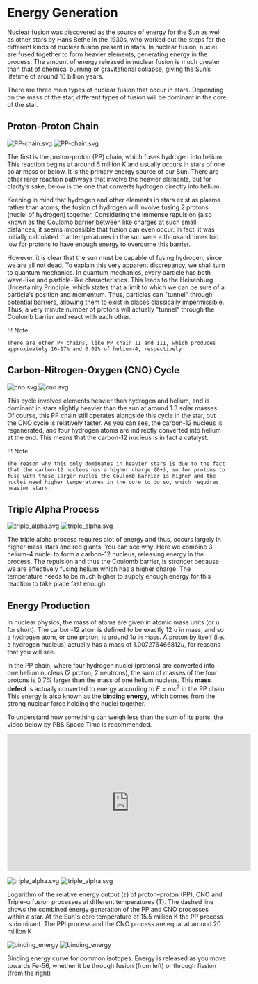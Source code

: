 # Energy Generation

Nuclear fusion was discovered as the source of energy for the Sun as well as other
stars by Hans Bethe in the 1930s, who worked out the steps for the different kinds of nuclear
fusion present in stars. In nuclear fusion, nuclei are fused together to form heavier elements,
generating energy in the process. The amount of energy released in nuclear fusion is much
greater than that of chemical burning or gravitational collapse, giving the Sun’s lifetime of
around 10 billion years.

There are three main types of nuclear fusion that occur in stars. Depending on the
mass of the star, different types of fusion will be dominant in the core of the star.

## Proton-Proton Chain

![PP-chain.svg](../assets/PP-chain.svg#only-light)
![PP-chain.svg](../assets/PP-chain_dark.svg#only-dark)

The first is the proton-proton (PP) chain, which fuses hydrogen into helium. This
reaction begins at around 6 million K and usually occurs in stars of one solar mass or below.
It is the primary energy source of our Sun. There are other rarer reaction pathways that involve
the heavier elements, but for clarity’s sake, below is the one that converts hydrogen directly
into helium.

Keeping in mind that hydrogen and other elements in stars exist as plasma rather than
atoms, the fusion of hydrogen will involve fusing 2 protons (nuclei of hydrogen) together.
Considering the immense repulsion (also known as the Coulomb barrier between like
charges at such small distances, it seems impossible that fusion can even occur. In fact, it
was initially calculated that temperatures in the sun were a thousand times too low for protons
to have enough energy to overcome this barrier.

However, it is clear that the sun must be capable of fusing hydrogen, since we are all not dead.
To explain this very apparent discrepancy, we shall turn to quantum mechanics. In quantum mechanics, every particle has
both wave-like and particle-like characteristics. This leads to the Heisenburg Uncertainity Principle, which states that
a limit to which we can be sure of a particle's position and momentum. Thus, particles can "tunnel" through potential
barriers, allowing them to exist in places classically impermissible. Thus, a very minute
number of protons will actually "tunnel" through the Coulomb barrier and react with each other.

!!! Note

    There are other PP chains, like PP chain II and III, which produces approximately 16-17% and 0.02% of helium-4, respectively

## Carbon-Nitrogen-Oxygen (CNO) Cycle

![cno.svg](../assets/cno.svg#only-light)
![cno.svg](../assets/cno_dark.svg#only-dark)

This cycle involves elements heavier than hydrogen and helium, and is dominant in stars slightly heavier than the sun at
around 1.3 solar masses. Of course, this PP chain still operates alongside this cycle in the star, but the
CNO cycle is relatively faster. As you can see, the carbon-12 nucleus is regenerated, and four hydrogen atoms are
indirectly converted into helium at the end. This means that the carbon-12 nucleus is in fact a catalyst.

!!! Note

    The reason why this only dominates in heavier stars is due to the fact that the carbon-12 nucleus has a higher charge (6+), so for protons to fuse with these larger nuclei the Coulomb barrier is higher and the nuclei need higher temperatures in the core to do so, which requires heavier stars.

## Triple Alpha Process

![triple_alpha.svg](../assets/triple_alpha.svg#only-light)
![triple_alpha.svg](../assets/triple_alpha_dark.svg#only-dark)

The triple alpha process requires alot of energy and thus, occurs largely in higher mass stars and red giants.
You can see why. Here we combine 3 helium-4 nuclei to form a carbon-12 nucleus, releasing energy in the process.
The repulsion and thus the Coulomb barrier, is stronger because we are effectively fusing helium which has a higher
charge. The temperature needs to be much higher to supply enough energy for this reaction to take place fast enough.

## Energy Production

In nuclear physics, the mass of atoms are given in atomic mass units (or u for short).
The carbon-12 atom is defined to be exactly 12 u in mass, and so a hydrogen atom, or one proton, is around
$1 u$ in mass. A proton by itself (i.e. a hydrogen nucleus) actually has a mass of $1.007276466812 u$,
for reasons that you will see.

In the PP chain, where four hydrogen nuclei (protons) are converted into one helium nucleus (2 proton,
2 neutrons), the sum of masses of the four protons is 0.7% larger than the mass of one helium nucleus. This **mass defect**
is actually converted to energy according to $E = m c^2$ in the PP chain. This energy is also known as the
**binding energy**, which comes from the strong nuclear force holding the nuclei together.

To understand how something can weigh less than the sum of its parts, the video below by PBS Space Time is recommended.

<iframe width="560" height="315" src="https://www.youtube-nocookie.com/embed/Xo232kyTsO0" title="YouTube video player" frameborder="0" allow="accelerometer; autoplay; clipboard-write; encrypted-media; gyroscope; picture-in-picture" allowfullscreen></iframe>

![triple_alpha.svg](../assets/Nuclear_energy_generation.svg#only-light)
![triple_alpha.svg](../assets/Nuclear_energy_generation_dark.svg#only-dark)

<figcaption>Logarithm of the relative energy output (ε) of proton–proton (PP), CNO and Triple-α fusion processes at different temperatures (T). The dashed line shows the combined energy generation of the PP and CNO processes within a star. At the Sun's core temperature of 15.5 million K the PP process is dominant. The PPI process and the CNO process are equal at around 20 million K</figcaption>

![binding_energy](../assets/binding_energy.svg#only-light)
![binding_energy](../assets/binding_energy_dark.svg#only-dark)

<figcaption>Binding energy curve for common isotopes. Energy is released as you move towards Fe-56, whether it be through fusion (from left) or through fission (from the right)</figcaption>
